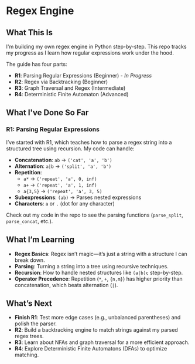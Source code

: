 # Regex Engine

## What This Is

I'm building my own regex engine in Python step-by-step. This repo tracks my progress as I learn how regular expressions work under the hood.

The guide has four parts:
- **R1**: Parsing Regular Expressions (Beginner) - *In Progress*
- **R2**: Regex via Backtracking (Beginner)
- **R3**: Graph Traversal and Regex (Intermediate)
- **R4**: Deterministic Finite Automaton (Advanced)

## What I've Done So Far

### R1: Parsing Regular Expressions
I’ve started with R1, which teaches how to parse a regex string into a structured tree using recursion. My code can handle:

- **Concatenation**: `ab` → `('cat', 'a', 'b')`
- **Alternation**: `a|b` → `('split', 'a', 'b')`
- **Repetition**: 
  - `a*` → `('repeat', 'a', 0, inf)`
  - `a+` → `('repeat', 'a', 1, inf)`
  - `a{3,5}` → `('repeat', 'a', 3, 5)`
- **Subexpressions**: `(ab)` → Parses nested expressions
- **Characters**: `a` or `.` (dot for any character)

Check out my code in the repo to see the parsing functions (`parse_split`, `parse_concat`, etc.).

## What I’m Learning

- **Regex Basics**: Regex isn’t magic—it’s just a string with a structure I can break down.
- **Parsing**: Turning a string into a tree using recursive techniques.
- **Recursion**: How to handle nested structures like `(a|b)c` step-by-step.
- **Operator Precedence**: Repetition (`*`, `+`, `{n,m}`) has higher priority than concatenation, which beats alternation (`|`).

## What’s Next

- **Finish R1**: Test more edge cases (e.g., unbalanced parentheses) and polish the parser.
- **R2**: Build a backtracking engine to match strings against my parsed regex trees.
- **R3**: Learn about NFAs and graph traversal for a more efficient approach.
- **R4**: Explore Deterministic Finite Automatons (DFAs) to optimize matching.
